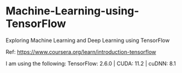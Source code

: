 # Machine-Learning-using-TensorFlow
Exploring Machine Learning and Deep Learning using TensorFlow

Ref: https://www.coursera.org/learn/introduction-tensorflow

I am using the following:
TensorFlow: 2.6.0 | 
CUDA: 11.2 | 
cuDNN: 8.1
